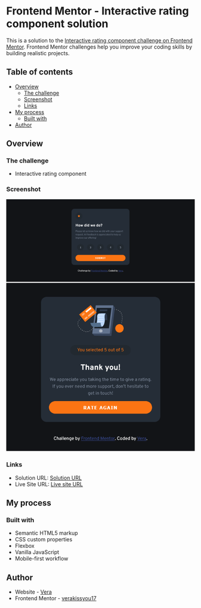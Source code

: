 # Frontend Mentor - Interactive rating component solution

This is a solution to the [Interactive rating component challenge on Frontend Mentor](https://www.frontendmentor.io/challenges/interactive-rating-component-koxpeBUmI). Frontend Mentor challenges help you improve your coding skills by building realistic projects.

## Table of contents

- [Overview](#overview)
  - [The challenge](#the-challenge)
  - [Screenshot](#screenshot)
  - [Links](#links)
- [My process](#my-process)
  - [Built with](#built-with)
- [Author](#author)

## Overview

### The challenge

- Interactive rating component

### Screenshot

![](./images/Firefox_Screenshot_2024-02-06T09-45-27.567Z.png)
![](./images/Firefox_Screenshot_2024-02-06T09-46-13.749Z.png)

### Links

- Solution URL: [Solution URL](https://your-solution-url.com)
- Live Site URL: [Live site URL](https://your-live-site-url.com)

## My process

### Built with

- Semantic HTML5 markup
- CSS custom properties
- Flexbox
- Vanilla JavaScript
- Mobile-first workflow

## Author

- Website - [Vera](https://github.com/verakissyou17)
- Frontend Mentor - [verakissyou17](https://www.frontendmentor.io/profile/verakissyou17)
